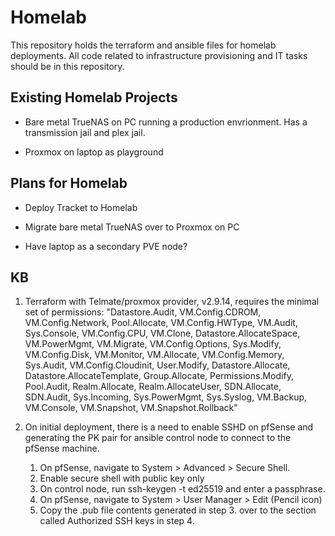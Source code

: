 # Homelab

This repository holds the terraform and ansible files for homelab deployments. All code related to infrastructure provisioning and IT tasks should be in this repository.

## Existing Homelab Projects

- Bare metal TrueNAS on PC running a production envrionment. Has a transmission jail and plex jail.

- Proxmox on laptop as playground

## Plans for Homelab

- Deploy Tracket to Homelab

- Migrate bare metal TrueNAS over to Proxmox on PC

- Have laptop as a secondary PVE node?

## KB

1. Terraform with Telmate/proxmox provider, v2.9.14, requires the minimal set of permissions: "Datastore.Audit, VM.Config.CDROM, VM.Config.Network, Pool.Allocate, VM.Config.HWType, VM.Audit, Sys.Console, VM.Config.CPU, VM.Clone, Datastore.AllocateSpace, VM.PowerMgmt, VM.Migrate, VM.Config.Options, Sys.Modify, VM.Config.Disk, VM.Monitor, VM.Allocate, VM.Config.Memory, Sys.Audit, VM.Config.Cloudinit, User.Modify, Datastore.Allocate, Datastore.AllocateTemplate, Group.Allocate, Permissions.Modify, Pool.Audit, Realm.Allocate, Realm.AllocateUser, SDN.Allocate, SDN.Audit, Sys.Incoming, Sys.PowerMgmt, Sys.Syslog, VM.Backup, VM.Console, VM.Snapshot, VM.Snapshot.Rollback"

2. On initial deployment, there is a need to enable SSHD on pfSense and generating the PK pair for ansible control node to connect to the pfSense machine.

    1. On pfSense, navigate to System > Advanced > Secure Shell.
    2. Enable secure shell with public key only
    3. On control node, run ssh-keygen -t ed25519 and enter a passphrase.
    4. On pfSense, navigate to System > User Manager > Edit (Pencil icon)
    5. Copy the .pub file contents generated in step 3. over to the section called Authorized SSH keys in step 4.
